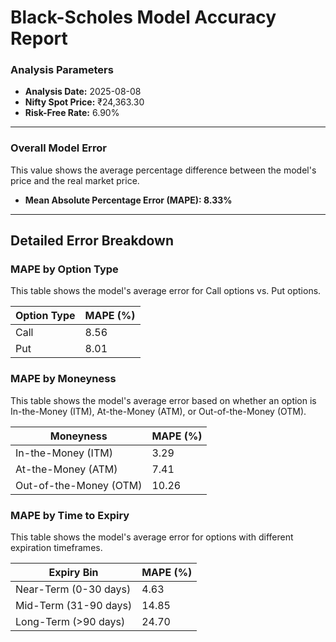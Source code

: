 # Black-Scholes Model Accuracy Report

### Analysis Parameters
- **Analysis Date:** 2025-08-08
- **Nifty Spot Price:** ₹24,363.30
- **Risk-Free Rate:** 6.90%

---

### Overall Model Error
This value shows the average percentage difference between the model's price and the real market price.

- **Mean Absolute Percentage Error (MAPE): 8.33%**

---

## Detailed Error Breakdown

### MAPE by Option Type
This table shows the model's average error for Call options vs. Put options.

| Option Type               | MAPE (%)   |
|---------------------------|------------|
| Call                      | 8.56       |
| Put                       | 8.01       |

### MAPE by Moneyness
This table shows the model's average error based on whether an option is In-the-Money (ITM), At-the-Money (ATM), or Out-of-the-Money (OTM).

| Moneyness                 | MAPE (%)   |
|---------------------------|------------|
| In-the-Money (ITM)        | 3.29       |
| At-the-Money (ATM)        | 7.41       |
| Out-of-the-Money (OTM)    | 10.26      |

### MAPE by Time to Expiry
This table shows the model's average error for options with different expiration timeframes.

| Expiry Bin                | MAPE (%)   |
|---------------------------|------------|
| Near-Term (0-30 days)     | 4.63       |
| Mid-Term (31-90 days)     | 14.85      |
| Long-Term (>90 days)      | 24.70      |

